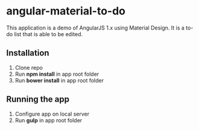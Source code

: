 # angular-material-to-do
This application is a demo of AngularJS 1.x using Material Design. It is a to-do list that is able to be edited.

## Installation
1. Clone repo
2. Run **npm install** in app root folder
3. Run **bower install** in app root folder

## Running the app
1. Configure app on local server
2. Run **gulp** in app root folder

